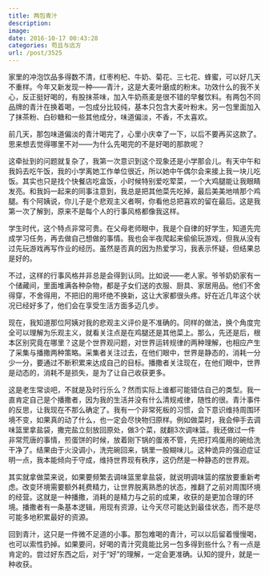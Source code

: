 ```yaml
---
title: 两包青汁
description: 
image: 
date: 2016-10-17 00:43:28
categories: 苟且与远方
url: /post/3525
---
```


家里的冲泡饮品多得数不清，红枣枸杞、牛奶、菊花、三七花、蜂蜜，可以好几天不重样。今年又新发现一种——青汁，这是大麦叶磨成的粉末。功效什么的我不关心，反正挺好喝的，有股抹茶味，加入牛奶燕麦是很不错的早餐饮料。有两包不同品牌的青汁在换着喝，一包成分比较纯，基本只包含大麦叶粉末。另一包里面加入了抹茶粉、白砂糖和一些其他成分，味道偏淡，不香，不太喜欢。

前几天，那包味道偏淡的青汁喝完了，心里小庆幸了一下，以后不要再买这款了。思来想去觉得哪里不对——为什么先喝完的不是好喝的那款呢？

这牵扯到的问题就复杂了，我第一次意识到这个现象还是小学那会儿。有天中午和我妈去吃午饭，我的小学离她工作单位很近，所以她中午偶尔会来接上我一块儿吃饭。其实也只是找个快餐店吃盒饭，小时候特别爱吃荤菜，一个大鸡腿能让我眼睛发亮。和我妈一起来的同事注意到，我总是把其他菜先吃掉，最后美美地啃那个鸡腿。有个阿姨说，你儿子是个悲观主义者啊，你看他总把喜欢的留在最后。这是我第一次了解到，原来不是每个人的行事风格都像我这样。

学生时代，这个特点非常可贵。在父母老师眼中，我是个自律的好学生，知道先完成学习任务，再去做自己想做的事情。我也会半夜爬起来偷偷玩游戏，但我从没有过先玩游戏再写作业的经历。虽然是否真的因为热爱学习，我表示怀疑，但结果总是好的。

不过，这样的行事风格并非总是会得到认同。比如说——老人家。爷爷奶奶家有一个储藏间，里面堆满各种杂物，都是子女们送的衣服、厨具、家居用品。他们不舍得穿，不舍得用，不把旧的用坏绝不换新，这让大家都很头疼。好在近几年这个状况已经好多了，他们会在享受生活方面多迈几步。

现在，我知道那位阿姨对我的悲观主义评价是不准确的。同样的做法，换个角度完全可以理解为乐观主义，就看关注点是在鸡腿还是其他菜上。那么，先还是后，根本区别究竟在哪里？这是个世界观问题，对世界运转规律的两种理解，也相应产生了采集与播撒两种策略。采集者关注过去，在他们眼中，世界是静态的，消耗一分少一分，要通过不断积累来达成自己的目标。播撒者关注现在，在他们眼中，世界是动态的，消耗不是损失，是为了让自己收获更多。

这是老生常谈吧，不就是及时行乐么？然而实际上谁都可能错估自己的类型。我一直肯定自己是个播撒者，因为我的生活并没有什么清规戒律，随性的很。青汁事件的反思，让我现在不那么确定了。我有一个非常死板的习惯，会下意识维持周围环境不变，如果真的动了什么，也一定会尽快物归原样。例如做菜时，我会伸手去调味篮里拿盐袋，撒完盐立刻放回原处，做3个菜，就翻3次调味篮。我还做过一件非常荒唐的事情，煎蛋饼的时候，放着刚下锅的蛋液不管，先把打鸡蛋用的碗给洗干净了。结果由于火没调小，洗完碗回来，锅里一股糊味儿。这种诡异的强迫症证明一点，我本能倾向于守成，维持世界现有秩序，这仍然是一种静态的世界观。

其实就拿做菜来说，如果要频繁去调味篮里拿盐袋，就说明调味篮的摆放要重新考虑。改变环境需要额外耗费精力，让世界脱离熟悉的状态，推翻了之前对周围环境的经营。这就是一种播撒，消耗的是精力与之前的成果，收获的是更加合理的环境。播撒者有一条基本逻辑，用现有资源，让今天尽可能达到最佳状态，而不是尽可能多地积累最好的资源。

回到青汁，这只是一件微不足道的小事。那包难喝的青汁，可以以后留着慢慢喝，也可以索性扔掉。如果要问，好喝的青汁究竟能比另一包多得到些什么？有一点是肯定的。尝过好东西之后，对于“好”的理解，一定会更准确。认知的提升，就是一种收获。